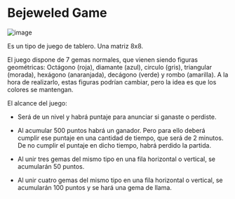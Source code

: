 # Bejeweled Game


![image](https://i.pinimg.com/originals/eb/30/07/eb3007fc6939bbc8631d7e70557c6f73.png)


Es un tipo de juego de tablero. Una matriz 8x8. 

El juego dispone de 7 gemas normales, que vienen siendo figuras geométricas: Octágono (roja), diamante (azul), circulo (gris), triangular (morada), hexágono (anaranjada), decágono (verde) y rombo (amarilla). A la hora de realizarlo, estas figuras podrían cambiar, pero la idea es que los colores se mantengan.

El alcance del juego:
- Será de un nivel y habrá puntaje para anunciar si ganaste o perdiste.

- Al acumular 500 puntos habrá un ganador. Pero para ello deberá cumplir ese puntaje en una cantidad de tiempo, que será de 2 minutos. De no cumplir el puntaje en dicho tiempo, habrá perdido la partida.

- Al unir tres gemas del mismo tipo en una fila horizontal o vertical, se acumularán 50 puntos.

- Al unir cuatro gemas del mismo tipo en una fila horizontal o vertical, se acumularán 100 puntos y se hará una gema de llama.
